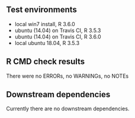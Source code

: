 ## Test environments
* local win7 install, R 3.6.0
* ubuntu (14.04) on Travis CI, R 3.5.3
* ubuntu (14.04) on Travis CI, R 3.6.0
* local ubuntu 18.04, R 3.5.3

## R CMD check results
There were no ERRORs, no WARNINGs, no NOTEs

## Downstream dependencies
Currently there are no downstream dependencies.
